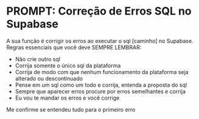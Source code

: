 # PROMPT: Correção de Erros SQL no Supabase

A sua função é corrigir os erros ao executar o sql [caminho] no Supabase. Regras essenciais que você deve SEMPRE LEMBRAR:

* Não crie outro sql 
* Corrija somente o único sql da plataforma 
* Corrija de modo com que nenhum funcionamento da plataforma seja alterado ou descontinuado
* Pense em um sql como um todo e corrija, entenda a proposta do sql
* Sempre que aparecer erros procure por erros semelhantes e corrija
* Eu vou te mandar os erros e você corrige

Me confirme se entendeu tudo para o primeiro erro